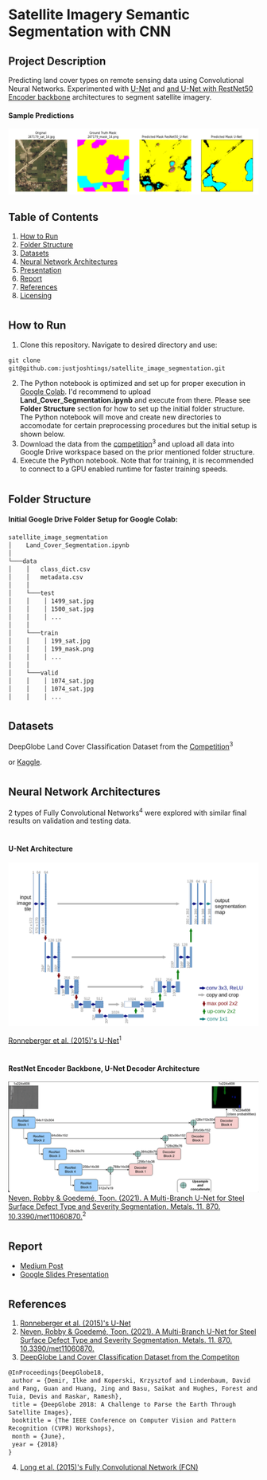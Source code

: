 # Satellite Imagery Semantic Segmentation with CNN
## Project Description
Predicting land cover types on remote sensing data using Convolutional Neural Networks. Experimented with [U-Net](#unet) and [and U-Net with RestNet50 Encoder backbone](#resnet_unet) architectures to segment satellite imagery.

#### Sample Predictions
![Sample Prediction Masks](https://github.com/justjoshtings/satellite_image_segmentation/blob/main/results/sample_images/ResNet50_Val/Sample_1.png?raw=true)
## Table of Contents
1. [How to Run](#instructions)
2. [Folder Structure](#structure)
3. [Datasets](#datasets)
4. [Neural Network Architectures](#architectures)
5. [Presentation](#presentation)
6. [Report](#report)
7. [References](#references)
8. [Licensing](#license)

# <a name="instructions"></a>
## How to Run

1. Clone this repository. Navigate to desired directory and use:
```
git clone git@github.com:justjoshtings/satellite_image_segmentation.git
```
2. The Python notebook is optimized and set up for proper execution in [Google Colab](https://colab.research.google.com/). I'd recommend to upload **Land_Cover_Segmentation.ipynb** and execute from there. Please see **Folder Structure** section for how to set up the initial folder structure. The Python notebook will move and create new directories to accomodate for certain preprocessing procedures but the initial setup is shown below.
3. Download the data from the [competition](https://competitions.codalab.org/competitions/18468#learn_the_details-overview)<sup>3</sup> and upload all data into Google Drive workspace based on the prior mentioned folder structure.
4. Execute the Python notebook. Note that for training, it is recommended to connect to a GPU enabled runtime for faster training speeds.

# <a name="structure"></a>
## Folder Structure

#### Initial Google Drive Folder Setup for Google Colab:
```
satellite_image_segmentation
│    Land_Cover_Segmentation.ipynb
│
└───data
│    │   class_dict.csv
│    │   metadata.csv
│    │
│    └───test
│    │    │ 1499_sat.jpg
│    │    │ 1500_sat.jpg
│    │    │ ...
│    │
│    └───train
│    │    │ 199_sat.jpg
│    │    │ 199_mask.png
│    │    │ ...
│    │
│    └───valid
│    │    │ 1074_sat.jpg
│    │    │ 1074_sat.jpg
│    │    │ ...
```

# <a name="datasets"></a>
## Datasets

DeepGlobe Land Cover Classification Dataset from the [Competition](https://competitions.codalab.org/competitions/18468#learn_the_details-overview)<sup>3</sup>

or [Kaggle](https://www.kaggle.com/datasets/balraj98/deepglobe-land-cover-classification-dataset).


# <a name="architectures"></a>
## Neural Network Architectures

2 types of Fully Convolutional Networks<sup>4</sup> were explored with similar final results on validation and testing data.

# <a name="unet"></a>
#### U-Net Architecture

![U-Net](https://github.com/justjoshtings/satellite_image_segmentation/blob/main/results/sample_images/u_net.png?raw=true)

[Ronneberger et al. (2015)'s U-Net](https://arxiv.org/abs/1505.04597)<sup>1</sup>

# <a name="resnet_unet"></a>
#### RestNet Encoder Backbone, U-Net Decoder Architecture

![ResNet Backbone U-Net](https://github.com/justjoshtings/satellite_image_segmentation/blob/main/results/sample_images/resnet_unet.png?raw=true)
[Neven, Robby & Goedemé, Toon. (2021). A Multi-Branch U-Net for Steel Surface Defect Type and Severity Segmentation. Metals. 11. 870. 10.3390/met11060870.](https://www.researchgate.net/figure/U-Net-model-18-with-ResNet-19-backbone_fig4_351911884)<sup>2</sup>

# <a name="report"></a>
## Report
* [Medium Post](https://medium.com/@joshting/satellite-imagery-segmentation-with-convolutional-neural-networks-f9254de3b907)
* [Google Slides Presentation](https://docs.google.com/presentation/d/1do4srMWjMOXvlc0xSFbd8XvPiHDAHshhWZRLiDItgmQ/edit?usp=sharing)

# <a name="references"></a>
## References
1. [Ronneberger et al. (2015)'s U-Net](https://arxiv.org/abs/1505.04597)
2. [Neven, Robby & Goedemé, Toon. (2021). A Multi-Branch U-Net for Steel Surface Defect Type and Severity Segmentation. Metals. 11. 870. 10.3390/met11060870.](https://www.researchgate.net/figure/U-Net-model-18-with-ResNet-19-backbone_fig4_351911884)
3. [DeepGlobe Land Cover Classification Dataset from the Competiton](https://competitions.codalab.org/competitions/18468#learn_the_details-overview)
```
@InProceedings{DeepGlobe18,
 author = {Demir, Ilke and Koperski, Krzysztof and Lindenbaum, David and Pang, Guan and Huang, Jing and Basu, Saikat and Hughes, Forest and Tuia, Devis and Raskar, Ramesh},
 title = {DeepGlobe 2018: A Challenge to Parse the Earth Through Satellite Images},
 booktitle = {The IEEE Conference on Computer Vision and Pattern Recognition (CVPR) Workshops},
 month = {June},
 year = {2018}
}
```
4. [Long et al. (2015)'s Fully Convolutional Network (FCN)](https://arxiv.org/abs/1411.4038)


